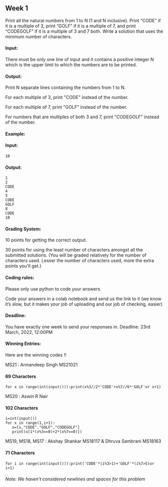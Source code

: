 ## Week 1

Print all the natural numbers from 1 to N (1 and N inclusive). Print “CODE” if it is a multiple of 3, print “GOLF” if it is a multiple of 7, and print “CODEGOLF” if it is a multiple of 3 and 7 both. Write a solution that uses the minimum number of characters. 

#### Input:

There must be only one line of input and it contains a positive integer N which is the upper limit to which the numbers are to be printed.

#### Output:

Print N separate lines containing the numbers from 1 to N.

For each multiple of 3, print "CODE" instead of the number. 

For each multiple of 7, print "GOLF" instead of the number.

For numbers that are multiples of both 3 and 7, print "CODEGOLF" instead of the number.

#### Example:

#### Input: 

`10`          

#### Output:

```
1
2
CODE
4
5
CODE
GOLF
8
CODE
10
```

#### Grading System:

10 points for getting the correct output.

30 points for using the least number of characters amongst all the submitted solutions. (You will be graded relatively for the number of characters used. Lesser the number of characters used, more the extra points you'll get.)

#### Coding rules:

Please only use python to code your answers.

Code your answers in a colab notebook and send us the link to it (we know it’s slow, but it makes your job of uploading and our job of checking, easier)

 

#### Deadline:

You have exactly one week to send your responses in. Deadline: 23rd March, 2022, 12:00PM


#### Winning Entries:

Here are the winning codes !!

MS21 : Armandeep Singh MS21021 

#### 69 Characters

```
for x in range(int(input())):print(x%3//2*'CODE'+x%7//6*'GOLF'or x+1) 
```

MS20 : Aswin R Nair 

#### 102 Characters

```
i=int(input())
for x in range(1,i+1):
   o=[x,"CODE","GOLF","CODEGOLF"]
   print(o[1*(x%3==0)+2*(x%7==0)])
```

MS19, MS18, MS17 : Akshay Shankar MS18117 & Dhruva Sambrani MS18163

#### 71 Characters

```
for i in range(int(input())):print('CODE'*(i%3>1)+'GOLF'*(i%7>5)or i+1) 
```

###### Note: We haven't considered newlines and spaces for this problem 
